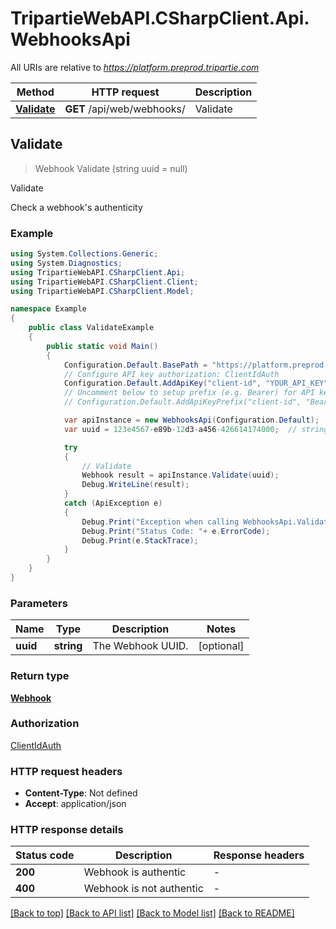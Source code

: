 # TripartieWebAPI.CSharpClient.Api.WebhooksApi

All URIs are relative to *https://platform.preprod.tripartie.com*

Method | HTTP request | Description
------------- | ------------- | -------------
[**Validate**](WebhooksApi.md#validate) | **GET** /api/web/webhooks/ | Validate



## Validate

> Webhook Validate (string uuid = null)

Validate

Check a webhook's authenticity 

### Example

```csharp
using System.Collections.Generic;
using System.Diagnostics;
using TripartieWebAPI.CSharpClient.Api;
using TripartieWebAPI.CSharpClient.Client;
using TripartieWebAPI.CSharpClient.Model;

namespace Example
{
    public class ValidateExample
    {
        public static void Main()
        {
            Configuration.Default.BasePath = "https://platform.preprod.tripartie.com";
            // Configure API key authorization: ClientIdAuth
            Configuration.Default.AddApiKey("client-id", "YOUR_API_KEY");
            // Uncomment below to setup prefix (e.g. Bearer) for API key, if needed
            // Configuration.Default.AddApiKeyPrefix("client-id", "Bearer");

            var apiInstance = new WebhooksApi(Configuration.Default);
            var uuid = 123e4567-e89b-12d3-a456-426614174000;  // string | The Webhook UUID. (optional) 

            try
            {
                // Validate
                Webhook result = apiInstance.Validate(uuid);
                Debug.WriteLine(result);
            }
            catch (ApiException e)
            {
                Debug.Print("Exception when calling WebhooksApi.Validate: " + e.Message );
                Debug.Print("Status Code: "+ e.ErrorCode);
                Debug.Print(e.StackTrace);
            }
        }
    }
}
```

### Parameters


Name | Type | Description  | Notes
------------- | ------------- | ------------- | -------------
 **uuid** | **string**| The Webhook UUID. | [optional] 

### Return type

[**Webhook**](Webhook.md)

### Authorization

[ClientIdAuth](../README.md#ClientIdAuth)

### HTTP request headers

- **Content-Type**: Not defined
- **Accept**: application/json

### HTTP response details
| Status code | Description | Response headers |
|-------------|-------------|------------------|
| **200** | Webhook is authentic |  -  |
| **400** | Webhook is not authentic |  -  |

[[Back to top]](#)
[[Back to API list]](../README.md#documentation-for-api-endpoints)
[[Back to Model list]](../README.md#documentation-for-models)
[[Back to README]](../README.md)

